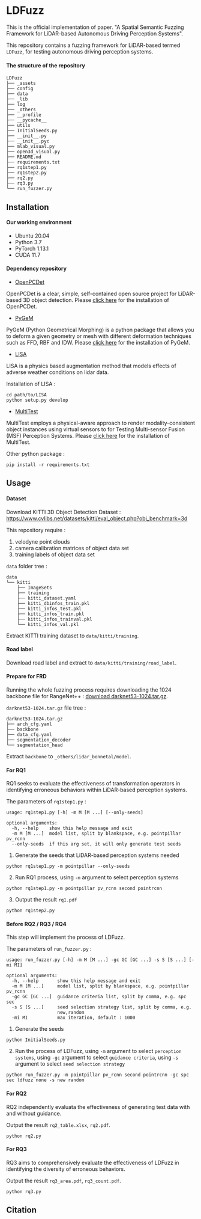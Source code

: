 LDFuzz
======

This is the official implementation of paper. "A Spatial Semantic Fuzzing Framework for LiDAR-based Autonomous Driving Perception Systems".

This repository contains a fuzzing framework for LiDAR-based termed `LDFuzz`, for testing autonomous driving perception systems.

#### The structure of the repository
```
LDFuzz
├── _assets
├── config
├── data
├── _lib
├── log
├── _others
├── __profile
├── __pycache__
├── utils
├── InitialSeeds.py
├── __init__.py
├── __init__.pyc
├── mlab_visual.py
├── open3d_visual.py
├── README.md
├── requirements.txt
├── rq1step1.py
├── rq1step2.py
├── rq2.py
├── rq3.py
└── run_fuzzer.py
```

## Installation

#### Our working environment
- Ubuntu 20.04
- Python 3.7
- PyTorch 1.13.1
- CUDA 11.7

#### Dependency repository
- [OpenPCDet](https://github.com/open-mmlab/OpenPCDet)

OpenPCDet is a clear, simple, self-contained open source project for LiDAR-based 3D object detection. Please [click here](https://github.com/open-mmlab/OpenPCDet/blob/master/docs/INSTALL.md) for the installation of OpenPCDet.

- [PyGeM](https://github.com/mathLab/PyGeM)

PyGeM (Python Geometrical Morphing) is a python package that allows you to deform a given geometry or mesh with different deformation techniques such as FFD, RBF and IDW. Please [click here](https://github.com/mathLab/PyGeM/blob/master/README.md#dependencies-and-installation) for the installation of PyGeM.

- [LISA](https://github.com/velatkilic/LISA)

LISA is a physics based augmentation method that models effects of adverse weather conditions on lidar data.

Installation of LISA :
```
cd path/to/LISA
python setup.py develop
```

- [MultiTest](https://github.com/MSFTest/MultiTest)

MultiTest employs a physical-aware approach to render modality-consistent object instances using virtual sensors to for Testing Multi-sensor Fusion (MSF) Perception Systems. Please [click here](https://github.com/MSFTest/MultiTest/blob/master/readme.md#installation) for the installation of MultiTest.

Other python package :
```
pip install -r requirements.txt
```

## Usage

#### Dataset
Download KITTI 3D Object Detection Dataset : https://www.cvlibs.net/datasets/kitti/eval_object.php?obj_benchmark=3d

This repository require :
1. velodyne point clouds
2. camera calibration matrices of object data set
3. training labels of object data set

`data` folder tree :
```
data
└── kitti
    ├── ImageSets
    ├── training
    ├── kitti_dataset.yaml
    ├── kitti_dbinfos_train.pkl
    ├── kitti_infos_test.pkl
    ├── kitti_infos_train.pkl
    ├── kitti_infos_trainval.pkl
    └── kitti_infos_val.pkl
```

Extract KITTI training dataset to `data/kitti/training`.

#### Road label

Download road label and extract to `data/kitti/training/road_label`.

#### Prepare for FRD

Running the whole fuzzing process requires downloading the 1024 backbone file for RangeNet++ : [download darknet53-1024.tar.gz](http://www.ipb.uni-bonn.de/html/projects/bonnetal/lidar/semantic/models/darknet53-1024.tar.gz).

`darknet53-1024.tar.gz` file tree :
```
darknet53-1024.tar.gz
├── arch_cfg.yaml
├── backbone
├── data_cfg.yaml
├── segmentation_decoder
└── segmentation_head
```

Extract `backbone` to `_others/lidar_bonnetal/model`.

#### For RQ1
RQ1 seeks to evaluate the effectiveness of transformation operators in identifying erroneous behaviors within LiDAR-based perception systems.

The parameters of `rq1step1.py` :
```
usage: rq1step1.py [-h] -m M [M ...] [--only-seeds]

optional arguments:
  -h, --help    show this help message and exit
  -m M [M ...]  model list, split by blankspace, e.g. pointpillar pv_rcnn
  --only-seeds  if this arg set, it will only generate test seeds
```

1. Generate the seeds that LiDAR-based perception systems needed
```
python rq1step1.py -m pointpillar --only-seeds
```

2. Run RQ1 process, using `-m` argument to select perception systems
```
python rq1step1.py -m pointpillar pv_rcnn second pointrcnn
```

3. Output the result `rq1.pdf`
```
python rq1step2.py
```

#### Before RQ2 / RQ3 / RQ4
This step will implement the process of LDFuzz.

The parameters of `run_fuzzer.py` :
```
usage: run_fuzzer.py [-h] -m M [M ...] -gc GC [GC ...] -s S [S ...] [-mi MI]

optional arguments:
  -h, --help       show this help message and exit
  -m M [M ...]     model list, split by blankspace, e.g. pointpillar pv_rcnn
  -gc GC [GC ...]  guidance criteria list, split by comma, e.g. spc sec
  -s S [S ...]     seed selection strategy list, split by comma, e.g.
                   new,random
  -mi MI           max iteration, default : 1000
```

1. Generate the seeds
```
python InitialSeeds.py
```

2. Run the process of LDFuzz, using `-m` argument to select `perception systems`, using `-gc` argument to select `guidance criteria`, using `-s` argument to select `seed selection strategy`
```
python run_fuzzer.py -m pointpillar pv_rcnn second pointrcnn -gc spc sec ldfuzz none -s new random
```

#### For RQ2
RQ2 independently evaluata the effectiveness of generating test data with and without guidance.

Output the result `rq2_table.xlsx`, `rq2.pdf`.
```
python rq2.py
```

#### For RQ3
RQ3 aims to comprehensively evaluate the effectiveness of LDFuzz in identifying the diversity of erroneous behaviors.

Output the result `rq3_area.pdf`, `rq3_count.pdf`.
```
python rq3.py
```

## Citation
